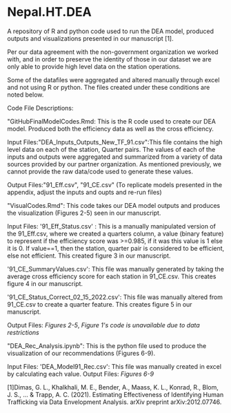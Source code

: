 # Nepal.HT.DEA
A repository of R and python code used to run the DEA model, produced outputs and visualizations presented in our manuscript [1].

Per our data agreement with the non-government organization we worked with, and in order to preserve the identity of those in our dataset we are only able to provide high level data 
on the station operations. 

Some of the datafiles were aggregated and altered manually through excel and not using R or python.
The files created under these conditions are noted below. 

Code File Descriptions:

"GitHubFinalModelCodes.Rmd: This is the R code used to create our DEA model. Produced both the efficiency data as well as the cross efficiency. 
 
Input Files:"DEA_Inputs_Outputs_New_TF_91.csv":This file contains the high level data on each of the station, Quarter pairs. The values of each of 
	the inputs and outputs were aggregated and summarized from a variety of data sources provided by our partner organization. 
	As mentioned previously, we cannot provide the raw data/code used to generate these values.

Output Files:"91_Eff.csv", "91_CE.csv"
	(To replicate models presented in the appendix, adjust the inputs and oupts and re-run files)


"VisualCodes.Rmd": This code takes our DEA model outputs and produces the visualization (Figures 2-5) seen in our manuscript. 

Input Files: 
'91_Eff_Status.csv' : This is a manually manipulated version of the 91_Eff.csv, where we created a quarters column, a value (binary feature) to represent if the efficiency score was >=0.985, if it was this value is 1 else it is 0. If value==1, then the station, quarter pair is considered to be efficient, else not efficient. This created figure 3 in our manuscript.

'91_CE_SummaryValues.csv': This file was manually generated by taking the average cross efficiency score for each station in 91_CE.csv. This creates figure 4 in our manuscript.

'91_CE_Status_Correct_02_15_2022.csv': This file was manually altered from 91_CE.csv to create a quarter feature. This creates figure 5 in our manuscript. 

Output Files: *Figures 2-5*, *Figure 1's code is unavailable due to data restrictions*

"DEA_Rec_Analysis.ipynb": This is the python file used to produce the visualization of our recommendations (Figures 6-9).

Input Files: 'DEA_Model91_Rec.csv': This file was manually created in excel by calculating each value.
Output Files: *Figures 6-9*


[1]Dimas, G. L., Khalkhali, M. E., Bender, A., Maass, K. L., Konrad, R., Blom, J. S., ... & Trapp, A. C. (2021). Estimating Effectiveness of Identifying Human Trafficking via Data Envelopment Analysis. arXiv preprint arXiv:2012.07746.

